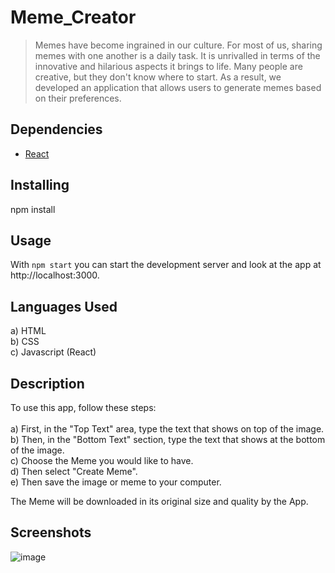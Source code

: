 # Meme_Creator

>Memes have become ingrained in our culture. For most of us, sharing memes with one another is a daily task. It is unrivalled in terms of the innovative and hilarious aspects it brings to life. Many people are creative, but they don't know where to start.
As a result, we developed an application that allows users to generate memes based on their preferences.

## Dependencies

- [React](https://reactjs.org/)

## Installing

npm install

## Usage

With `npm start` you can start the development server and look at the app at http://localhost:3000.

## Languages Used

a) HTML<br />
b) CSS<br />
c) Javascript (React)<br />

## Description

To use this app, follow these steps:<br /> <br />
a) First, in the "Top Text" area, type the text that shows on top of the image.<br />
b) Then, in the "Bottom Text" section, type the text that shows at the bottom of the image.<br />
c) Choose the Meme you would like to have. <br />
d) Then select "Create Meme". <br />
e) Then save the image or meme to your computer.<br />

The Meme will be downloaded in its original size and quality by the App.

## Screenshots

![image](https://user-images.githubusercontent.com/52539720/159711590-dfccbf27-ed4c-45e6-a32e-c6d84538f199.png)
